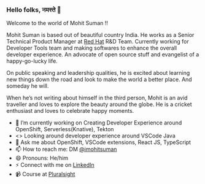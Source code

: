 ### Hello folks, नमस्ते 👋

Welcome to the world of Mohit Suman !!

Mohit Suman is based out of beautiful country India. He works as a Senior Technical Product Manager at [Red Hat](https://www.redhat.com/en) R&D Team. Currently working for Developer Tools team and making softwares to enhance the overall developer experience. An advocate of open source stuff and evangelist of a happy-go-lucky life.

On public speaking and leadership qualities, he is excited about learning new things down the road and look to make the world a better place. And someday he will.

When he’s not writing about himself in the third person, Mohit is an avid traveller and loves to explore the beauty around the globe. He is a cricket enthusiast and loves to celebrate happy moments.

- 🔭 I’m currently working on Creating Developer Experience around OpenShift, Serverless(Knative), Tekton
- <> Looking around developer experience around VSCode Java
- 💬 Ask me about OpenShift, VSCode extensions, React JS, TypeScript
- 📫 How to reach me: DM [@imohitsuman](https://twitter.com/imohitsuman)
- 😄 Pronouns: He/him
- ⚡ Connect with me on [LinkedIn](https://www.linkedin.com/in/mohitsuman/)
- :video_camera: Course at [Pluralsight](https://www.pluralsight.com/courses/big-data-ldn-session-40)
